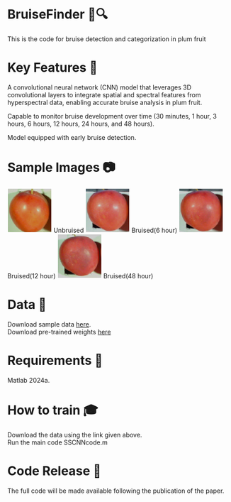 #  BruiseFinder 🍒🔍 


This is the code for bruise detection and categorization in plum fruit

#  Key Features 🔑 
A convolutional neural network (CNN) model that leverages 3D convolutional layers to integrate spatial and spectral features from hyperspectral data, enabling accurate bruise analysis in plum fruit. 

Capable to monitor bruise development over time (30 minutes, 1 hour, 3 hours, 6 hours, 12 hours, 24 hours, and 48 hours).

Model equipped with early bruise detection.

# Sample Images 📷

<img src="D2T5P1_before.png" alt="" width="100"/> Unbruised
<img src="D2T5P1_6.png" alt="" width="100"/> Bruised(6 hour)
<img src="D2T5P1_12.png" alt="" width="100"/>Bruised(12 hour)
<img src="D2T5P1_48.png" alt="" width="100"/> Bruised(48 hour)

# Data 💾 
Download sample data [here](https://drive.google.com/file/d/1zSMGakhsenXTL4AzUN68OGVbuOdDq3CP/view?usp=drive_link).                                                                                  
Download pre-trained weights [here](https://drive.google.com/file/d/1lrrXnaK_AN7pkNMgXPxT-J6yTcCHQbk6/view?usp=drive_link)

# Requirements 🔧

Matlab 2024a.

# How to train 🎓 
  Download the data using the link given above.<br> Run the main code SSCNNcode.m

# Code Release 📂

The full code will be made available following the publication of the paper.
